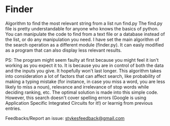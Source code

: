 # Finder
Algorithm to find the most relevant string from a list 
run find.py
The find.py file is pretty understandable for anyone who knows the basics of python.
You can manipulate the code to find from a text file or a database instead of the list,
or do any manipulation you need. I have set the main algorithm of the search operation
as a different module (finder.py). It can easly modified as a program that can also
display less relevant results.

PS: The program might seem faulty at first because you might feel it isn't working as you
expect it to. It is because you are in control of both the data and the inputs you give.
It hopefully won't last longer. This algorithm takes into consideration a lot of factors
that can affect search, like probability of making a typing mistake (for instance, in 
case you miss a word, you are less likely to miss a noun), relevance and irrelevance 
of stop words while deciding ranking, etc. The optimal solution is made into this simple 
code. However, this search doesn't cover spelling errors (Google is using Application
Specific Integrated Circuits for it!) or learnig from previous entries.

Feedbacks/Report an issue: stykesfeedback@gmail.com
